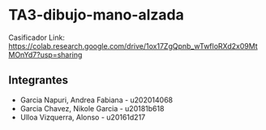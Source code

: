 # TA3-dibujo-mano-alzada
Casificador Link: https://colab.research.google.com/drive/1ox17ZgQpnb_wTwfloRXd2x09MtMOnYd7?usp=sharing
## Integrantes
- Garcia Napuri, Andrea Fabiana - u202014068
- Garcia Chavez, Nikole Garcia - u20181b618
- Ulloa Vizquerra, Alonso - u20161d217
